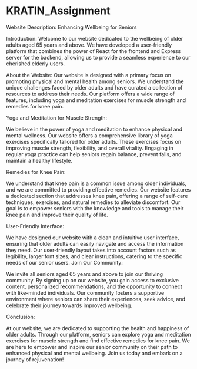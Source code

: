 # KRATIN_Assignment

Website Description: Enhancing Wellbeing for Seniors

Introduction: 
Welcome to our website dedicated to the wellbeing of older adults aged 65 years and above. We have developed a user-friendly platform that combines the power of React for the frontend and Express server for the backend, allowing us to provide a seamless experience to our cherished elderly users.

About the Website:
 Our website is designed with a primary focus on promoting physical and mental health among seniors. We understand the unique challenges faced by older adults and have curated a collection of resources to address their needs. Our platform offers a wide range of features, including yoga and meditation exercises for muscle strength and remedies for knee pain.
 
Yoga and Meditation for Muscle Strength:

We believe in the power of yoga and meditation to enhance physical and mental wellness. Our website offers a comprehensive library of yoga exercises specifically tailored for older adults. These exercises focus on improving muscle strength, flexibility, and overall vitality. Engaging in regular yoga practice can help seniors regain balance, prevent falls, and maintain a healthy lifestyle.

Remedies for Knee Pain: 

We understand that knee pain is a common issue among older individuals, and we are committed to providing effective remedies. Our website features a dedicated section that addresses knee pain, offering a range of self-care techniques, exercises, and natural remedies to alleviate discomfort. Our goal is to empower seniors with the knowledge and tools to manage their knee pain and improve their quality of life.

User-Friendly Interface: 

We have designed our website with a clean and intuitive user interface, ensuring that older adults can easily navigate and access the information they need. Our user-friendly layout takes into account factors such as legibility, larger font sizes, and clear instructions, catering to the specific needs of our senior users.
Join Our Community: 

We invite all seniors aged 65 years and above to join our thriving community. By signing up on our website, you gain access to exclusive content, personalized recommendations, and the opportunity to connect with like-minded individuals. Our community fosters a supportive environment where seniors can share their experiences, seek advice, and celebrate their journey towards improved wellbeing.

Conclusion:

 At our website, we are dedicated to supporting the health and happiness of older adults. Through our platform, seniors can explore yoga and meditation exercises for muscle strength and find effective remedies for knee pain. We are here to empower and inspire our senior community on their path to enhanced physical and mental wellbeing. Join us today and embark on a journey of rejuvenation! 
